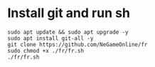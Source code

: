 # Install git and run sh


```
sudo apt update && sudo apt upgrade -y
sudo apt install git-all -y
git clone https://github.com/NeGameOnline/fr
sudo chmod +x ./fr/fr.sh
./fr/fr.sh
```

